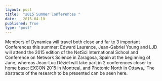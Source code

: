 ```yaml
---
layout: post
title:  "2015 Summer Conferences "
date:   2015-04-10
published: True
type: "post"
---
```


Members of Dynamica will travel both close and far to 3 important Conferences this summer: Edward Laurence, Jean-Gabriel Young and LJD will attend the 2015
edition of the NetSci International School and Conference on Network Science in Zaragosa, Spain at the beginning of June, whereas Jean-Luc Déziel will take part in 2 conferences  closer to home base: EXCON 2015 in Montreal, and Photonic North in Ottawa,. The abstracts of the research to be presented can be seen here.


